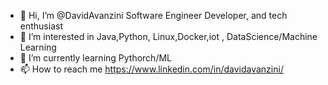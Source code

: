 - 👋 Hi, I’m @DavidAvanzini Software Engineer Developer, and tech enthusiast
- 👀 I’m interested in Java,Python, Linux,Docker,iot , DataScience/Machine Learning
- 🌱 I’m currently learning Pythorch/ML
- 📫 How to reach me https://www.linkedin.com/in/davidavanzini/

<!---
DavidAvanzini/DavidAvanzini is a ✨ special ✨ repository because its `README.md` (this file) appears on your GitHub profile.
You can click the Preview link to take a look at your changes.
--->
